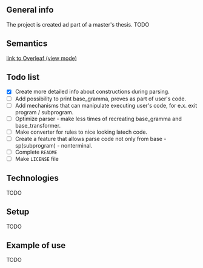 ## General info
The project is created ad part of a master's thesis.
TODO

## Semantics
[link to Overleaf (view mode)](https://www.overleaf.com/read/bkzncfprpdkh#9766c8)

## Todo list
- [x] Create more detailed info about constructions during parsing.
- [ ] Add possibility to print base_gramma, proves as part of user's code.
- [ ] Add mechanisms that can manipulate executing user's code, for e.x. exit program / subprogram.
- [ ] Optimize parser - make less times of recreating base_gramma and base_transformer.
- [ ] Make converter for rules to nice looking latech code.
- [ ] Create a feature that allows parse code not only from base - sp(subprogram) - nonterminal.
- [ ] Complete `README`
- [ ] Make `LICENSE` file

## Technologies
TODO

## Setup
TODO

## Example of use
TODO
